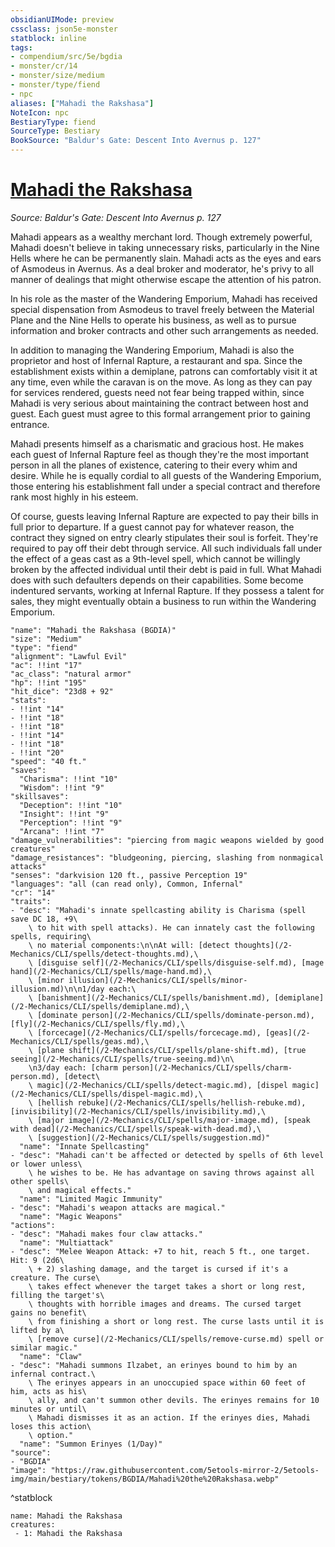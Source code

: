 ```yaml
---
obsidianUIMode: preview
cssclass: json5e-monster
statblock: inline
tags:
- compendium/src/5e/bgdia
- monster/cr/14
- monster/size/medium
- monster/type/fiend
- npc
aliases: ["Mahadi the Rakshasa"]
NoteIcon: npc
BestiaryType: fiend
SourceType: Bestiary
BookSource: "Baldur's Gate: Descent Into Avernus p. 127"
---
```

# [Mahadi the Rakshasa](2-Mechanics/CLI/bestiary/npc/mahadi-the-rakshasa-bgdia.md)
*Source: Baldur's Gate: Descent Into Avernus p. 127*  

Mahadi appears as a wealthy merchant lord. Though extremely powerful, Mahadi doesn't believe in taking unnecessary risks, particularly in the Nine Hells where he can be permanently slain. Mahadi acts as the eyes and ears of Asmodeus in Avernus. As a deal broker and moderator, he's privy to all manner of dealings that might otherwise escape the attention of his patron.

In his role as the master of the Wandering Emporium, Mahadi has received special dispensation from Asmodeus to travel freely between the Material Plane and the Nine Hells to operate his business, as well as to pursue information and broker contracts and other such arrangements as needed.

In addition to managing the Wandering Emporium, Mahadi is also the proprietor and host of Infernal Rapture, a restaurant and spa. Since the establishment exists within a demiplane, patrons can comfortably visit it at any time, even while the caravan is on the move. As long as they can pay for services rendered, guests need not fear being trapped within, since Mahadi is very serious about maintaining the contract between host and guest. Each guest must agree to this formal arrangement prior to gaining entrance.

Mahadi presents himself as a charismatic and gracious host. He makes each guest of Infernal Rapture feel as though they're the most important person in all the planes of existence, catering to their every whim and desire. While he is equally cordial to all guests of the Wandering Emporium, those entering his establishment fall under a special contract and therefore rank most highly in his esteem.

Of course, guests leaving Infernal Rapture are expected to pay their bills in full prior to departure. If a guest cannot pay for whatever reason, the contract they signed on entry clearly stipulates their soul is forfeit. They're required to pay off their debt through service. All such individuals fall under the effect of a geas cast as a 9th-level spell, which cannot be willingly broken by the affected individual until their debt is paid in full. What Mahadi does with such defaulters depends on their capabilities. Some become indentured servants, working at Infernal Rapture. If they possess a talent for sales, they might eventually obtain a business to run within the Wandering Emporium.

```statblock
"name": "Mahadi the Rakshasa (BGDIA)"
"size": "Medium"
"type": "fiend"
"alignment": "Lawful Evil"
"ac": !!int "17"
"ac_class": "natural armor"
"hp": !!int "195"
"hit_dice": "23d8 + 92"
"stats":
- !!int "14"
- !!int "18"
- !!int "18"
- !!int "14"
- !!int "18"
- !!int "20"
"speed": "40 ft."
"saves":
  "Charisma": !!int "10"
  "Wisdom": !!int "9"
"skillsaves":
  "Deception": !!int "10"
  "Insight": !!int "9"
  "Perception": !!int "9"
  "Arcana": !!int "7"
"damage_vulnerabilities": "piercing from magic weapons wielded by good creatures"
"damage_resistances": "bludgeoning, piercing, slashing from nonmagical attacks"
"senses": "darkvision 120 ft., passive Perception 19"
"languages": "all (can read only), Common, Infernal"
"cr": "14"
"traits":
- "desc": "Mahadi's innate spellcasting ability is Charisma (spell save DC 18, +9\
    \ to hit with spell attacks). He can innately cast the following spells, requiring\
    \ no material components:\n\nAt will: [detect thoughts](/2-Mechanics/CLI/spells/detect-thoughts.md),\
    \ [disguise self](/2-Mechanics/CLI/spells/disguise-self.md), [mage hand](/2-Mechanics/CLI/spells/mage-hand.md),\
    \ [minor illusion](/2-Mechanics/CLI/spells/minor-illusion.md)\n\n1/day each:\
    \ [banishment](/2-Mechanics/CLI/spells/banishment.md), [demiplane](/2-Mechanics/CLI/spells/demiplane.md),\
    \ [dominate person](/2-Mechanics/CLI/spells/dominate-person.md), [fly](/2-Mechanics/CLI/spells/fly.md),\
    \ [forcecage](/2-Mechanics/CLI/spells/forcecage.md), [geas](/2-Mechanics/CLI/spells/geas.md),\
    \ [plane shift](/2-Mechanics/CLI/spells/plane-shift.md), [true seeing](/2-Mechanics/CLI/spells/true-seeing.md)\n\
    \n3/day each: [charm person](/2-Mechanics/CLI/spells/charm-person.md), [detect\
    \ magic](/2-Mechanics/CLI/spells/detect-magic.md), [dispel magic](/2-Mechanics/CLI/spells/dispel-magic.md),\
    \ [hellish rebuke](/2-Mechanics/CLI/spells/hellish-rebuke.md), [invisibility](/2-Mechanics/CLI/spells/invisibility.md),\
    \ [major image](/2-Mechanics/CLI/spells/major-image.md), [speak with dead](/2-Mechanics/CLI/spells/speak-with-dead.md),\
    \ [suggestion](/2-Mechanics/CLI/spells/suggestion.md)"
  "name": "Innate Spellcasting"
- "desc": "Mahadi can't be affected or detected by spells of 6th level or lower unless\
    \ he wishes to be. He has advantage on saving throws against all other spells\
    \ and magical effects."
  "name": "Limited Magic Immunity"
- "desc": "Mahadi's weapon attacks are magical."
  "name": "Magic Weapons"
"actions":
- "desc": "Mahadi makes four claw attacks."
  "name": "Multiattack"
- "desc": "Melee Weapon Attack: +7 to hit, reach 5 ft., one target. Hit: 9 (2d6\
    \ + 2) slashing damage, and the target is cursed if it's a creature. The curse\
    \ takes effect whenever the target takes a short or long rest, filling the target's\
    \ thoughts with horrible images and dreams. The cursed target gains no benefit\
    \ from finishing a short or long rest. The curse lasts until it is lifted by a\
    \ [remove curse](/2-Mechanics/CLI/spells/remove-curse.md) spell or similar magic."
  "name": "Claw"
- "desc": "Mahadi summons Ilzabet, an erinyes bound to him by an infernal contract.\
    \ The erinyes appears in an unoccupied space within 60 feet of him, acts as his\
    \ ally, and can't summon other devils. The erinyes remains for 10 minutes or until\
    \ Mahadi dismisses it as an action. If the erinyes dies, Mahadi loses this action\
    \ option."
  "name": "Summon Erinyes (1/Day)"
"source":
- "BGDIA"
"image": "https://raw.githubusercontent.com/5etools-mirror-2/5etools-img/main/bestiary/tokens/BGDIA/Mahadi%20the%20Rakshasa.webp"
```
^statblock

```encounter-table
name: Mahadi the Rakshasa
creatures:
 - 1: Mahadi the Rakshasa
```